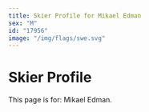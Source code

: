 ```yaml
---
title: Skier Profile for Mikael Edman
sex: "M"
id: "17956"
image: "/img/flags/swe.svg" 
---
```


# Skier Profile

This page is for: Mikael Edman.
    